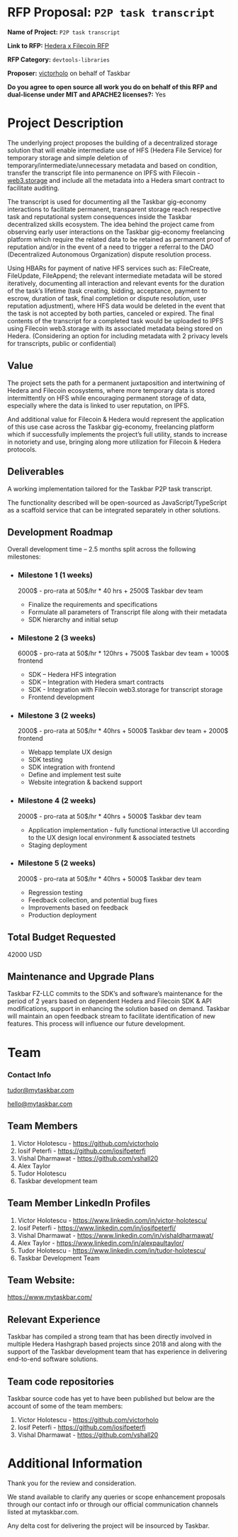 # RFP Proposal: `P2P task transcript`
**Name of Project:** `P2P task transcript`
 
**Link to RFP:** [Hedera x Filecoin RFP](https://github.com/filecoin-project/devgrants/blob/master/rfps/hedera-and-filecoin.md)
 
**RFP Category:** `devtools-libraries`
 
**Proposer:**  [victorholo](https://github.com/victorholo) on behalf of Taskbar
 
**Do you agree to open source all work you do on behalf of this RFP and dual-license under MIT and APACHE2 licenses?:** Yes
# Project Description
 
The underlying project proposes the building of a decentralized storage solution that will enable intermediate use of HFS (Hedera File Service) for temporary storage and simple deletion of temporary/intermediate/unnecessary metadata and based on condition, transfer the transcript file into permanence on IPFS with Filecoin - [web3.storage](https://web3.storage/) and include all the metadata into a Hedera smart contract to facilitate auditing.  

The transcript is used for documenting all the Taskbar gig-economy interactions to facilitate permanent, transparent storage reach respective task and reputational system consequences inside the Taskbar decentralized skills ecosystem. The idea behind the project came from observing early user interactions on the Taskbar gig-economy freelancing platform which require the related data to be retained as permanent proof of reputation and/or in the event of a need to trigger a referral to the DAO (Decentralized Autonomous Organization) dispute resolution process.

Using HBARs for payment of native HFS services such as: FileCreate, FileUpdate, FileAppend; the relevant intermediate metadata will be stored iteratively, documenting all interaction and relevant events for the duration of the task’s lifetime (task creating, bidding, acceptance, payment to escrow, duration of task, final completion or dispute resolution, user reputation adjustment), where HFS data would be deleted in the event that the task is not accepted by both parties, canceled or expired. The final contents of the transcript for a completed task would be uploaded to IPFS using Filecoin web3.storage with its associated metadata being stored on Hedera. (Considering an option for including metadata with 2 privacy levels for transcripts, public or confidential)
 
## Value
The project sets the path for a permanent juxtaposition and intertwining of Hedera and Filecoin ecosystems, where more temporary data is stored intermittently on HFS while encouraging permanent storage of data, especially where the data is linked to user reputation, on IPFS.

And additional value for Filecoin & Hedera would represent the application of this use case across the Taskbar gig-economy, freelancing platform which if successfully implements the project’s full utility, stands to increase in notoriety and use, bringing along more utilization for Filecoin & Hedera protocols.

## Deliverables
A working implementation tailored for the Taskbar P2P task transcript.

The functionality described will be open-sourced as JavaScript/TypeScript as a scaffold service that can be integrated separately in other solutions.
 
## Development Roadmap
Overall development time – 2.5 months split across the following milestones:

- ### Milestone 1 (1 weeks) 
    2000$ - pro-rata at 50\$/hr * 40 hrs + 2500$ Taskbar dev team
    - Finalize the requirements and specifications
    - Formulate all parameters of Transcript file along with their metadata
    - SDK hierarchy and initial setup

- ### Milestone 2 (3 weeks)
    6000$ - pro-rata at 50\$/hr * 120hrs  + 7500$ Taskbar dev team + 1000$ frontend
    - SDK – Hedera HFS integration
    - SDK – Integration with Hedera smart contracts
    - SDK - Integration with Filecoin web3.storage for transcript storage
    - Frontend development
 
- ### Milestone 3 (2 weeks) 
    2000$ - pro-rata at 50\$/hr * 40hrs  + 5000$ Taskbar dev team + 2000$ frontend
    - Webapp template UX design
    - SDK testing
    - SDK integration with frontend
    - Define and implement test suite
    - Website integration & backend support

- ### Milestone 4 (2 weeks)
    2000$ - pro-rata at 50\$/hr * 40hrs  + 5000$ Taskbar dev team
    - Application implementation - fully functional interactive UI according to the UX design local environment & associated testnets
    - Staging deployment
 
- ### Milestone 5 (2 weeks) 
    2000$ - pro-rata at 50\$/hr * 40hrs  + 5000$ Taskbar dev team
    - Regression testing
    - Feedback collection, and potential bug fixes
    - Improvements based on feedback
    - Production deployment
 
## Total Budget Requested
42000 USD
 
## Maintenance and Upgrade Plans
Taskbar FZ-LLC commits to the SDK’s and software’s maintenance for the period of 2 years based on dependent Hedera and Filecoin SDK & API modifications, support in enhancing the solution based on demand.
Taskbar will maintain an open feedback stream to facilitate identification of new features. This process will influence our future development.
 
# Team
### Contact Info

[tudor@mytaskbar.com](mailto:tudor@mytaskbar.com)

[hello@mytaskbar.com](mailto:hello@mytaskbar.com)

## Team Members
1. Victor Holotescu - https://github.com/victorholo
2. Iosif Peterfi - https://github.com/iosifpeterfi
3. Vishal Dharmawat - https://github.com/vshall20
4. Alex Taylor
5. Tudor Holotescu
6. Taskbar development team
 
## Team Member LinkedIn Profiles
1. Victor Holotescu - https://www.linkedin.com/in/victor-holotescu/
2. Iosif Peterfi - https://www.linkedin.com/in/iosifpeterfi/
3. Vishal Dharmawat - https://www.linkedin.com/in/vishaldharmawat/
4. Alex Taylor - https://www.linkedin.com/in/alexpaultaylor/
5. Tudor Holotescu - https://www.linkedin.com/in/tudor-holotescu/      
6. Taskbar Development Team
 
## Team Website:
https://www.mytaskbar.com/

## Relevant Experience
Taskbar has compiled a strong team that has been directly involved in multiple Hedera Hashgraph based projects since 2018 and along with the support of the Taskbar development team that has  experience in delivering end-to-end software solutions.

## Team code repositories
Taskbar source code has yet to have been published but below are the account of some of the team members:
 
1. Victor Holotescu - https://github.com/victorholo
2. Iosif Peterfi - https://github.com/iosifpeterfi
3. Vishal Dharmawat - https://github.com/vshall20
 
# Additional Information

Thank you for the review and consideration.

We stand available to clarify any queries or scope enhancement proposals through our contact info or through our official communication channels listed at mytaskbar.com.

Any delta cost for delivering the project will be insourced by Taskbar.
